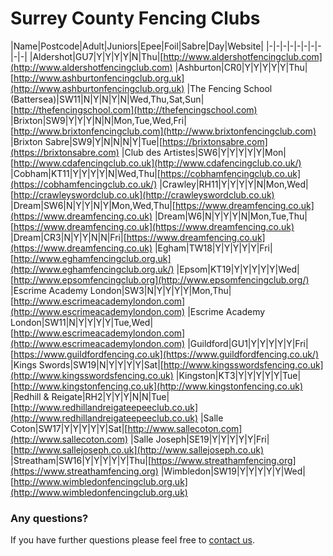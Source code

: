 <style>
section {
width: 1000px;
}
@media print, screen and (max-width: 1060px)
{
section {
max-width:1000px;
}
}
</style>

# Surrey County Fencing Clubs
 
|Name|Postcode|Adult|Juniors|Epee|Foil|Sabre|Day|Website|
|-|-|-|-|-|-|-|-|-|-|
|Aldershot|GU7|Y|Y|Y|Y|N|Thu|[http://www.aldershotfencingclub.com](http://www.aldershotfencingclub.com)
|Ashburton|CR0|Y|Y|Y|Y|Y|Thu|[http://www.ashburtonfencingclub.org.uk](http://www.ashburtonfencingclub.org.uk)
|The Fencing School (Battersea)|SW11|N|Y|N|Y|N|Wed,Thu,Sat,Sun|[http://thefencingschool.com](http://thefencingschool.com)
|Brixton|SW9|Y|Y|Y|N|N|Mon,Tue,Wed,Fri|[http://www.brixtonfencingclub.com](http://www.brixtonfencingclub.com)
|Brixton Sabre|SW9|Y|N|N|N|Y|Tue|[https://brixtonsabre.com](https://brixtonsabre.com)
|Club des Artistes|SW6|Y|Y|Y|Y|Y|Mon|[http://www.cdafencingclub.co.uk](http://www.cdafencingclub.co.uk/)
|Cobham|KT11|Y|Y|Y|Y|N|Wed,Thu|[https://cobhamfencingclub.co.uk](https://cobhamfencingclub.co.uk/)
|Crawley|RH11|Y|Y|Y|Y|N|Mon,Wed|[http://crawleyswordclub.co.uk](http://crawleyswordclub.co.uk)
|Dream|SW6|N|Y|Y|N|Y|Mon,Wed,Thu|[https://www.dreamfencing.co.uk](https://www.dreamfencing.co.uk)
|Dream|W6|N|Y|Y|Y|N|Mon,Tue,Thu|[https://www.dreamfencing.co.uk](https://www.dreamfencing.co.uk)
|Dream|CR3|N|Y|Y|N|N|Fri|[https://www.dreamfencing.co.uk](https://www.dreamfencing.co.uk)
|Egham|TW18|Y|Y|Y|Y|Y|Fri|[http://www.eghamfencingclub.org.uk](http://www.eghamfencingclub.org.uk/)
|Epsom|KT19|Y|Y|Y|Y|Y|Wed|[http://www.epsomfencingclub.org](http://www.epsomfencingclub.org/)
|Escrime Academy London|SW3|N|Y|Y|Y|Y|Mon,Thu|[http://www.escrimeacademylondon.com](http://www.escrimeacademylondon.com)
|Escrime Academy London|SW11|N|Y|Y|Y|Y|Tue,Wed|[http://www.escrimeacademylondon.com](http://www.escrimeacademylondon.com)
|Guildford|GU1|Y|Y|Y|Y|Y|Fri|[https://www.guildfordfencing.co.uk](https://www.guildfordfencing.co.uk/)
|Kings Swords|SW19|N|Y|Y|Y|Y|Sat|[http://www.kingsswordsfencing.co.uk](http://www.kingsswordsfencing.co.uk)
|Kingston|KT3|Y|Y|Y|Y|Y|Tue|[http://www.kingstonfencing.co.uk](http://www.kingstonfencing.co.uk)
|Redhill & Reigate|RH2|Y|Y|Y|N|N|Tue|[http://www.redhillandreigateepeeclub.co.uk](http://www.redhillandreigateepeeclub.co.uk)
|Salle Coton|SW17|Y|Y|Y|Y|Y|Sat|[http://www.sallecoton.com](http://www.sallecoton.com)
|Salle Joseph|SE19|Y|Y|Y|Y|Y|Fri|[http://www.sallejoseph.co.uk](http://www.sallejoseph.co.uk)
|Streatham|SW16|Y|Y|Y|Y|Y|Thu|[https://www.streathamfencing.org](https://www.streathamfencing.org)
|Wimbledon|SW19|Y|Y|Y|Y|Y|Wed|[http://www.wimbledonfencingclub.org.uk](http://www.wimbledonfencingclub.org.uk)

### Any questions?
If you have further questions please feel free to [contact us](./contact).

